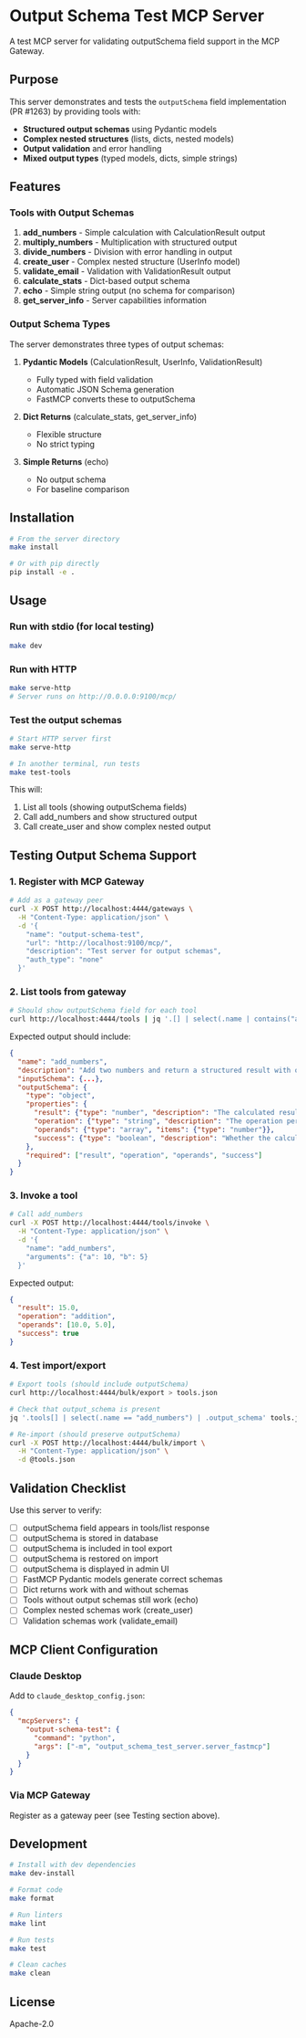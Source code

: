 # Output Schema Test MCP Server

A test MCP server for validating outputSchema field support in the MCP Gateway.

## Purpose

This server demonstrates and tests the `outputSchema` field implementation (PR #1263) by providing tools with:
- **Structured output schemas** using Pydantic models
- **Complex nested structures** (lists, dicts, nested models)
- **Output validation** and error handling
- **Mixed output types** (typed models, dicts, simple strings)

## Features

### Tools with Output Schemas

1. **add_numbers** - Simple calculation with CalculationResult output
2. **multiply_numbers** - Multiplication with structured output
3. **divide_numbers** - Division with error handling in output
4. **create_user** - Complex nested structure (UserInfo model)
5. **validate_email** - Validation with ValidationResult output
6. **calculate_stats** - Dict-based output schema
7. **echo** - Simple string output (no schema for comparison)
8. **get_server_info** - Server capabilities information

### Output Schema Types

The server demonstrates three types of output schemas:

1. **Pydantic Models** (CalculationResult, UserInfo, ValidationResult)
   - Fully typed with field validation
   - Automatic JSON Schema generation
   - FastMCP converts these to outputSchema

2. **Dict Returns** (calculate_stats, get_server_info)
   - Flexible structure
   - No strict typing

3. **Simple Returns** (echo)
   - No output schema
   - For baseline comparison

## Installation

```bash
# From the server directory
make install

# Or with pip directly
pip install -e .
```

## Usage

### Run with stdio (for local testing)

```bash
make dev
```

### Run with HTTP

```bash
make serve-http
# Server runs on http://0.0.0.0:9100/mcp/
```

### Test the output schemas

```bash
# Start HTTP server first
make serve-http

# In another terminal, run tests
make test-tools
```

This will:
1. List all tools (showing outputSchema fields)
2. Call add_numbers and show structured output
3. Call create_user and show complex nested output

## Testing Output Schema Support

### 1. Register with MCP Gateway

```bash
# Add as a gateway peer
curl -X POST http://localhost:4444/gateways \
  -H "Content-Type: application/json" \
  -d '{
    "name": "output-schema-test",
    "url": "http://localhost:9100/mcp/",
    "description": "Test server for output schemas",
    "auth_type": "none"
  }'
```

### 2. List tools from gateway

```bash
# Should show outputSchema field for each tool
curl http://localhost:4444/tools | jq '.[] | select(.name | contains("add_numbers"))'
```

Expected output should include:
```json
{
  "name": "add_numbers",
  "description": "Add two numbers and return a structured result with output schema",
  "inputSchema": {...},
  "outputSchema": {
    "type": "object",
    "properties": {
      "result": {"type": "number", "description": "The calculated result"},
      "operation": {"type": "string", "description": "The operation performed"},
      "operands": {"type": "array", "items": {"type": "number"}},
      "success": {"type": "boolean", "description": "Whether the calculation succeeded"}
    },
    "required": ["result", "operation", "operands", "success"]
  }
}
```

### 3. Invoke a tool

```bash
# Call add_numbers
curl -X POST http://localhost:4444/tools/invoke \
  -H "Content-Type: application/json" \
  -d '{
    "name": "add_numbers",
    "arguments": {"a": 10, "b": 5}
  }'
```

Expected output:
```json
{
  "result": 15.0,
  "operation": "addition",
  "operands": [10.0, 5.0],
  "success": true
}
```

### 4. Test import/export

```bash
# Export tools (should include outputSchema)
curl http://localhost:4444/bulk/export > tools.json

# Check that output_schema is present
jq '.tools[] | select(.name == "add_numbers") | .output_schema' tools.json

# Re-import (should preserve outputSchema)
curl -X POST http://localhost:4444/bulk/import \
  -H "Content-Type: application/json" \
  -d @tools.json
```

## Validation Checklist

Use this server to verify:

- [ ] outputSchema field appears in tools/list response
- [ ] outputSchema is stored in database
- [ ] outputSchema is included in tool export
- [ ] outputSchema is restored on import
- [ ] outputSchema is displayed in admin UI
- [ ] FastMCP Pydantic models generate correct schemas
- [ ] Dict returns work with and without schemas
- [ ] Tools without output schemas still work (echo)
- [ ] Complex nested schemas work (create_user)
- [ ] Validation schemas work (validate_email)

## MCP Client Configuration

### Claude Desktop

Add to `claude_desktop_config.json`:

```json
{
  "mcpServers": {
    "output-schema-test": {
      "command": "python",
      "args": ["-m", "output_schema_test_server.server_fastmcp"]
    }
  }
}
```

### Via MCP Gateway

Register as a gateway peer (see Testing section above).

## Development

```bash
# Install with dev dependencies
make dev-install

# Format code
make format

# Run linters
make lint

# Run tests
make test

# Clean caches
make clean
```

## License

Apache-2.0
